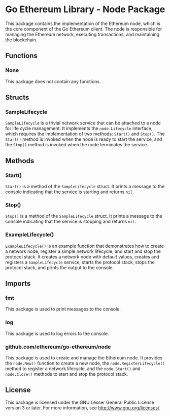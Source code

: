# Go Ethereum Library - Node Package

This package contains the implementation of the Ethereum node, which is the core component of the Go Ethereum client. The node is responsible for managing the Ethereum network, executing transactions, and maintaining the blockchain.

## Functions

### None

This package does not contain any functions.

## Structs

### SampleLifecycle

`SampleLifecycle` is a trivial network service that can be attached to a node for life cycle management. It implements the `node.Lifecycle` interface, which requires the implementation of two methods: `Start()` and `Stop()`. The `Start()` method is invoked when the node is ready to start the service, and the `Stop()` method is invoked when the node terminates the service.

## Methods

### Start()

`Start()` is a method of the `SampleLifecycle` struct. It prints a message to the console indicating that the service is starting and returns `nil`.

### Stop()

`Stop()` is a method of the `SampleLifecycle` struct. It prints a message to the console indicating that the service is stopping and returns `nil`.

### ExampleLifecycle()

`ExampleLifecycle()` is an example function that demonstrates how to create a network node, register a simple network lifecycle, and start and stop the protocol stack. It creates a network node with default values, creates and registers a `SampleLifecycle` service, starts the protocol stack, stops the protocol stack, and prints the output to the console.

## Imports

### fmt

This package is used to print messages to the console.

### log

This package is used to log errors to the console.

### github.com/ethereum/go-ethereum/node

This package is used to create and manage the Ethereum node. It provides the `node.New()` function to create a new node, the `node.RegisterLifecycle()` method to register a network lifecycle, and the `node.Start()` and `node.Close()` methods to start and stop the protocol stack.

## License

This package is licensed under the GNU Lesser General Public License version 3 or later. For more information, see <http://www.gnu.org/licenses/>.
